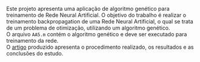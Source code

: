 Este projeto apresenta uma aplicação de algoritmo genético para treinamento de Rede Neural Artificial. O objetivo do trabalho é realizar o treinamento backpropagation de uma Rede Neural Artificial, o qual se trata de um problema de otimização, utilizando um algoritmo genético.<br>
O arquivo ```AA5.m``` contém o algoritmo genético e deve ser executado para treinamento da rede.<br>
O [artigo](https://github.com/jhaidan42/algoritmo_genetico_treinamento_rede_neural/files/10108609/Atv_Ass_5_Jhaidan.pdf) produzido apresenta o procedimento realizado, os resultados e as conclusões do estudo.